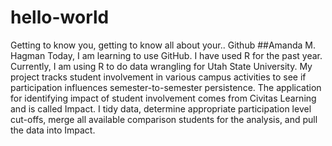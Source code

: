 # hello-world
Getting to know you, getting to know all about your.. Github
##Amanda M. Hagman
Today, I am learning to use GitHub. I have used R for the past year. Currently, I am using R to do data wrangling for Utah State University. My project tracks student involvement in various campus activities to see if participation influences semester-to-semester persistence. The application for identifying impact of student involvement comes from Civitas Learning and is called Impact. I tidy data, determine appropriate participation level cut-offs, merge all available comparison students for the analysis, and pull the data into Impact.
